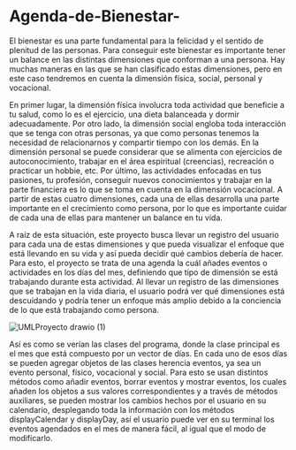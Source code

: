 # Agenda-de-Bienestar-

El bienestar es una parte fundamental para la felicidad y el sentido de plenitud de las personas. Para conseguir este bienestar es importante tener un balance en las distintas dimensiones que conforman a una persona. Hay muchas maneras en las que se han clasificado estas dimensiones, pero en este caso tendremos en cuenta la dimensión física, social, personal y vocacional.

En primer lugar, la dimensión física involucra toda actividad que beneficie a tu salud, como lo es el ejercicio, una dieta balanceada y dormir adecuadamente. Por otro lado, la dimensión social engloba toda interacción que se tenga con otras personas, ya que como personas tenemos la necesidad de relacionarnos y compartir tiempo con los demás. En la dimensión personal se puede considerar que se alimenta con ejercicios de autoconocimiento, trabajar en el área espiritual (creencias), recreación o practicar un hobbie, etc. Por último, las actividades enfocadas en tus pasiones, tu profesión, conseguir nuevos conocimientos y trabajar en la parte financiera es lo que se toma en cuenta en la dimensión vocacional. A partir de estas cuatro dimensiones, cada una de ellas desarrolla una parte importante en el crecimiento como persona, por lo que es importante cuidar de cada una de ellas para mantener un balance en tu vida.

A raíz de esta situación, este proyecto busca llevar un registro del usuario para cada una de estas dimensiones y que pueda visualizar el enfoque que está llevando en su vida y así pueda decidir qué cambios debería de hacer. Para esto, el proyecto se trata de una agenda la cuál añades eventos o actividades en los días del mes, definiendo que tipo de dimensión se está trabajando durante esta actividad. Al llevar un registro de las dimensiones que se trabajan en la vida diaria, el usuario podrá ver qué dimensiones está descuidando y podría tener un enfoque más amplio debido a la conciencia de lo que está trabajando como persona.

![UMLProyecto drawio (1)](https://github.com/EdgarRetes/Agenda-de-Bienestar-/assets/113946434/a54ad96f-568d-4c58-b4c2-83fa0f39bca5)

Así es como se verían las clases del programa, donde la clase principal es el mes que está compuesto por un vector de días. En cada uno de esos días se pueden agregar objetos de las clases herencia eventos, ya sea un evento personal, físico, vocacional y social. Para esto se usan distintos métodos como añadir eventos, borrar eventos y mostrar eventos, los cuales añaden los objetos a sus valores correspondientes y a través de métodos auxiliares, se pueden mostrar los cambios hechos por el usuario en su calendario, desplegando toda la información con los métodos displayCalendar y displayDay, así el usuario puede ver en su terminal los eventos agendados en el mes de manera fácil, al igual que el modo de modificarlo.
